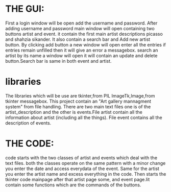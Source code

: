 # THE GUI:
First a login window will be open add the username and password.
After adding username and password main window will open containing two buttons artist and event.
it contain the first main artist  descriptions picasso and shahzia sikander. It also contain a search bar and 
Add new artist button.
By clicking add button a new window will open enter all the entries if entries remain unfilled then it will give an error
a messagebox.
search an artist by its name a window will open it will contain an update and delete button.Search bar is same in both event
and artist. 


# libraries 
The libraries which will be use are tkinter,from PIL ImageTk,Image,from tkinter messagebox.
This project contain an "Art gallery mannagment system" from file handling.
There are two main text files one is of the artist_description and the other is events.File artist contain all the information
about artist (including all the things). File event contains all the description of events.

# THE CODE:
code starts with the two classes of artist and events which deal with the text files. both the classes operate on the 
same pattern with a minor change you enter the date and access everydata of the event. Same for the artist you enter
the artist name and excess everything in the code.
Then starts the tkinter code mainpage after that artist page some, and event page.Iit contain some functions which are 
the commands of the buttons.
